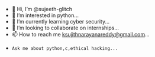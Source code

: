 - 👋 Hi, I’m @sujeeth-glitch
- 👀 I’m interested in python...
- 🌱 I’m currently learning cyber security...
- 💞️ I’m looking to collaborate on internships...
- 📫 How to reach me ksujithnarayanareddy@gmail.com...
-     Ask me about python,c,ethical hacking...
<!---
sujeeth-glitch/sujeeth-glitch is a ✨ special ✨ repository because its `README.md` (this file) appears on your GitHub profile.
You can click the Preview link to take a look at your changes.
--->
